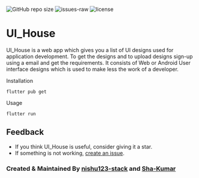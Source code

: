 ![GitHub repo size](https://img.shields.io/github/repo-size/Sha-Kumar/UI_House)
![issues-raw](https://img.shields.io/github/issues-raw/Sha-Kumar/UI_House)
![license](https://img.shields.io/github/license/Sha-Kumar/UI_House)


# UI_House

UI_House is a web app which gives you a list of UI designs used for application development. 
To get the designs and to upload designs sign-up using a email and get the requirements.
It consists of Web or Android User interface designs which is used to make less the work of a developer.

Installation

```
flutter pub get
```

Usage 

```
flutter run
```

## Feedback

- If you think UI_House is useful, consider giving it a star.
- If something is not working, [create an issue](https://github.com/Sha-Kumar/UI_House/issues/new).

### Created & Maintained By [nishu123-stack](https://github.com/nishu123-stack) and [Sha-Kumar](https://github.com/Sha-Kumar)
